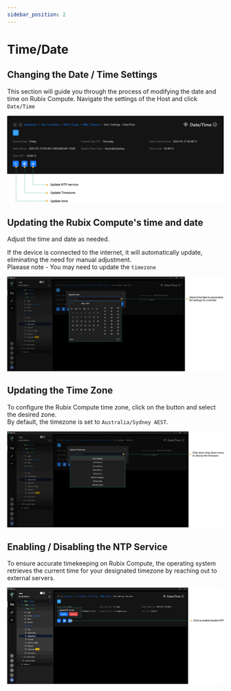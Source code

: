 ```yaml
---
sidebar_position: 2
---
```


# Time/Date


## Changing the Date / Time Settings

This section will guide you through the process of modifying the date and time on Rubix Compute.
Navigate the settings of the Host and click `Date/Time`

![max800px](img/time-overview.png)

## Updating the Rubix Compute's time and date
Adjust the time and date as needed.

If the device is connected to the internet, it will automatically update, eliminating the need for manual adjustment. <br/>
Plaease note - You may need to update the `timezone`

![max800px](img/select-date.png)

## Updating the Time Zone

To configure the Rubix Compute time zone, click on the button and select the desired zone. <br/>
By default, the timezone is set to `Australia/Sydney AEST`.

![max800px](img/set-tz.png)

## Enabling / Disabling the NTP Service


To ensure accurate timekeeping on Rubix Compute, the operating system retrieves the current time for your designated timezone by reaching out to external servers.

![max800px](img/time-ntp.png)
